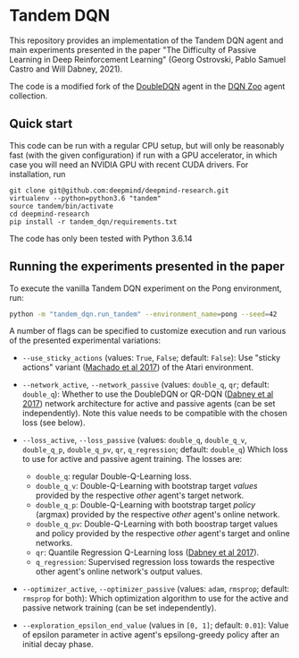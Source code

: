 # Tandem DQN

This repository provides an implementation of the Tandem DQN agent and
main experiments presented in the paper
"The Difficulty of Passive Learning in Deep Reinforcement Learning"
(Georg Ostrovski, Pablo Samuel Castro and Will Dabney, 2021).

The code is a modified fork of the [DoubleDQN](https://arxiv.org/abs/1509.06461)
agent in the [DQN Zoo](https://github.com/deepmind/dqn_zoo) agent collection.

## Quick start

This code can be run with a regular CPU setup, but will only be reasonably fast
(with the given configuration) if run with a GPU accelerator, in which case
you will need an NVIDIA GPU with recent CUDA drivers.
For installation, run

```shell
git clone git@github.com:deepmind/deepmind-research.git
virtualenv --python=python3.6 "tandem"
source tandem/bin/activate
cd deepmind-research
pip install -r tandem_dqn/requirements.txt
```

The code has only been tested with Python 3.6.14

## Running the experiments presented in the paper

To execute the vanilla Tandem DQN experiment on the Pong environment, run:

```bash
python -m "tandem_dqn.run_tandem" --environment_name=pong --seed=42
```

A number of flags can be specified to customize execution and run various of
the presented experimental variations:

* `--use_sticky_actions`
(values: `True`, `False`; default: `False`):
Use  "sticky actions" variant
([Machado et al 2017](https://arxiv.org/abs/1709.06009)) of the Atari environment.

* `--network_active`, `--network_passive`
(values: `double_q`, `qr`; default:  `double_q`):
Whether to use the DoubleDQN or QR-DQN
([Dabney et al 2017](https://arxiv.org/abs/1710.10044)) network architecture
for active and passive agents (can be set independently). Note this value
needs to be compatible with the chosen loss (see below).

* `--loss_active`, `--loss_passive`
(values: `double_q`, `double_q_v`, `double_q_p`, `double_q_pv`, `qr`,
`q_regression`; default: `double_q`)
Which loss to use for active and passive agent training. The losses are:
  * `double_q`: regular Double-Q-Learning loss.
  * `double_q_v`: Double-Q-Learning with bootstrap target _values_ provided
  by the respective _other_ agent's target network.
  * `double_q_p`: Double-Q-Learning with bootstrap target _policy_ (argmax)
  provided by the respective _other_ agent's online network.
  * `double_q_pv`: Double-Q-Learning with both boostrap target values and
  policy provided by the respective _other_ agent's target and online networks.
  * `qr`: Quantile Regression Q-Learning loss
  ([Dabney et al 2017](https://arxiv.org/abs/1710.10044)).
  * `q_regression`: Supervised regression loss towards the respective other
  agent's online network's output values.

* `--optimizer_active`, `--optimizer_passive`
(values: `adam`, `rmsprop`; default: `rmsprop` for both):
Which optimization algorithm to use for the active and passive network training
(can be set independently).

* `--exploration_epsilon_end_value`
(values in `[0, 1]`; default: `0.01`):
Value of epsilon parameter in active agent's epsilong-greedy policy after an
initial decay phase.



